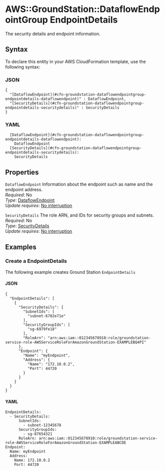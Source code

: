 # AWS::GroundStation::DataflowEndpointGroup EndpointDetails<a name="aws-properties-groundstation-dataflowendpointgroup-endpointdetails"></a>

 The security details and endpoint information\. 

## Syntax<a name="aws-properties-groundstation-dataflowendpointgroup-endpointdetails-syntax"></a>

To declare this entity in your AWS CloudFormation template, use the following syntax:

### JSON<a name="aws-properties-groundstation-dataflowendpointgroup-endpointdetails-syntax.json"></a>

```
{
  "[DataflowEndpoint](#cfn-groundstation-dataflowendpointgroup-endpointdetails-dataflowendpoint)" : DataflowEndpoint,
  "[SecurityDetails](#cfn-groundstation-dataflowendpointgroup-endpointdetails-securitydetails)" : SecurityDetails
}
```

### YAML<a name="aws-properties-groundstation-dataflowendpointgroup-endpointdetails-syntax.yaml"></a>

```
  [DataflowEndpoint](#cfn-groundstation-dataflowendpointgroup-endpointdetails-dataflowendpoint): 
    DataflowEndpoint
  [SecurityDetails](#cfn-groundstation-dataflowendpointgroup-endpointdetails-securitydetails): 
    SecurityDetails
```

## Properties<a name="aws-properties-groundstation-dataflowendpointgroup-endpointdetails-properties"></a>

`DataflowEndpoint`  <a name="cfn-groundstation-dataflowendpointgroup-endpointdetails-dataflowendpoint"></a>
 Information about the endpoint such as name and the endpoint address\.   
*Required*: No  
*Type*: [DataflowEndpoint](aws-properties-groundstation-dataflowendpointgroup-dataflowendpoint.md)  
*Update requires*: [No interruption](https://docs.aws.amazon.com/AWSCloudFormation/latest/UserGuide/using-cfn-updating-stacks-update-behaviors.html#update-no-interrupt)

`SecurityDetails`  <a name="cfn-groundstation-dataflowendpointgroup-endpointdetails-securitydetails"></a>
 The role ARN, and IDs for security groups and subnets\.   
*Required*: No  
*Type*: [SecurityDetails](aws-properties-groundstation-dataflowendpointgroup-securitydetails.md)  
*Update requires*: [No interruption](https://docs.aws.amazon.com/AWSCloudFormation/latest/UserGuide/using-cfn-updating-stacks-update-behaviors.html#update-no-interrupt)

## Examples<a name="aws-properties-groundstation-dataflowendpointgroup-endpointdetails--examples"></a>

### Create a EndpointDetails<a name="aws-properties-groundstation-dataflowendpointgroup-endpointdetails--examples--Create_a_EndpointDetails"></a>

The following example creates Ground Station `EndpointDetails`

#### JSON<a name="aws-properties-groundstation-dataflowendpointgroup-endpointdetails--examples--Create_a_EndpointDetails--json"></a>

```
{
  "EndpointDetails": [
    {
      "SecurityDetails": {
        "SubnetIds": [
          "subnet-6782e71e"
        ],
        "SecurityGroupIds": [
          "sg-6979fe18"
        ],
        "RoleArn": "arn:aws:iam::012345678910:role/groundstation-service-role-AWSServiceRoleForAmazonGroundStation-EXAMPLEBQ4PI"
      },
      "Endpoint": {
        "Name": "myEndpoint",
        "Address": {
          "Name": "172.10.0.2",
          "Port": 44720
        }
      }
    }
  }
}
```

#### YAML<a name="aws-properties-groundstation-dataflowendpointgroup-endpointdetails--examples--Create_a_EndpointDetails--yaml"></a>

```
EndpointDetails:
  - SecurityDetails:
      SubnetIds:
        - subnet-12345678
      SecurityGroupIds:
        - sg-87654321
      RoleArn: arn:aws:iam::012345678910:role/groundstation-service-role-AWSServiceRoleForAmazonGroundStation-EXAMPLEABCDE
Endpoint:
  Name: myEndpoint
  Address:
    Name: 172.10.0.2
    Port: 44720
```